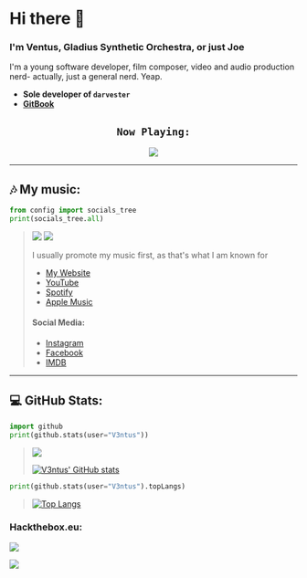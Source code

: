 # Hi there 👋
<h3>I'm Ventus, Gladius Synthetic Orchestra, or just Joe</h3>
<p>I'm a young software developer, film composer, video and audio production nerd- actually, just a general nerd. Yeap.</p>
<ul>
  <li><b>Sole developer of <code>darvester</code></b></li>
  <li><b><a href="https://v3ntus.gitbook.io/">GitBook</a></b></li>
</ul>

<!-- [![Spotify](https://novatorem-v3ntus.vercel.app/api/spotify)](https://open.spotify.com/user/3xcalibur) -->
<h2 align="center"><code>Now Playing:</code></h2>
<p align="center">
  <a href="https://open.spotify.com/user/gyz3ziwahk4tx7nneinkwa1u4">
    <img src="https://novatorem-v3ntus.vercel.app/api/spotify">
  </a>
</p>

---
## 🎶 My music:
```py
from config import socials_tree
print(socials_tree.all)
```
><div align="left"><img src="https://img.shields.io/youtube/channel/views/UCd1b9ppiouhWje92RNfM0fA?style=flat-square">  <img src="https://img.shields.io/youtube/channel/subscribers/UCd1b9ppiouhWje92RNfM0fA?style=flat-square"></div>
>
> I usually promote my music first, as that's what I am known for  
> - [My Website](https://gladiusso.com)  
> - [YouTube](https://www.youtube.com/c/GladiusSyntheticOrchestra)  
> - [Spotify](https://open.spotify.com/artist/4NXjwAooTVsCxIoSsmD2ns?si=a9ae6f7b2425402c)  
> - [Apple Music](https://music.apple.com/us/artist/gladius-synthetic-orchestra/1493153485)  
> #### Social Media:
> - [Instagram](https://instagram.com/GladiusSyntheticOrchestra)
> - [Facebook](https://facebook.com/GladiusSyntheticOrchestra)
> - [IMDB](https://www.imdb.com/name/nm12169761/)

---
## 💻 GitHub Stats:
```py
import github
print(github.stats(user="V3ntus"))
```
> ![](https://komarev.com/ghpvc/?username=V3ntus&style=flat-square)
>
> [![V3ntus' GitHub stats](https://github-readme-stats.vercel.app/api?username=V3ntus&show_icons=true&title_color=ffffff&bg_color=000000&text_color=ffffff&icon_color=ffffff&hide_border=true)](https://github.com/anuraghazra/github-readme-stats)
```py
print(github.stats(user="V3ntus").topLangs)
```
> [![Top Langs](https://github-readme-stats.vercel.app/api/top-langs/?username=V3ntus&show_icons=true&title_color=ffffff&bg_color=000000&text_color=ffffff&icon_color=ffffff&hide_border=true&layout=compact)](https://github.com/anuraghazra/github-readme-stats)

### Hackthebox.eu:
<img src="https://www.hackthebox.com/badge/image/94467" />

![](https://hit.yhype.me/github/profile?user_id=29584664)
